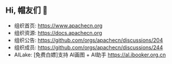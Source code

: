 ## Hi, 帽友们 👋

- 组织首页: <https://www.apachecn.org>
- 组织资源: <https://docs.apachecn.org>
- 组织公告: <https://github.com/orgs/apachecn/discussions/204>
- 组织成员: <https://github.com/orgs/apachecn/discussions/244>
- AILake: [免费白嫖]支持 AI画图 + AI助手 <https://al.ibooker.org.cn>

<!--

**Here are some ideas to get you started:**

🙋‍♀️ A short introduction - what is your organization all about?
🌈 Contribution guidelines - how can the community get involved?
👩‍💻 Useful resources - where can the community find your docs? Is there anything else the community should know?
🍿 Fun facts - what does your team eat for breakfast?
🧙 Remember, you can do mighty things with the power of [Markdown](https://docs.github.com/github/writing-on-github/getting-started-with-writing-and-formatting-on-github/basic-writing-and-formatting-syntax)
-->
